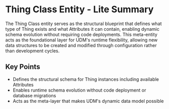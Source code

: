 # Thing Class Entity - Lite Summary

The Thing Class entity serves as the structural blueprint that defines what type of Thing exists and what Attributes it can contain, enabling dynamic schema evolution without requiring code deployments. This meta-entity acts as the foundational layer for UDM's runtime flexibility, allowing new data structures to be created and modified through configuration rather than development cycles.

## Key Points
- Defines the structural schema for Thing instances including available Attributes
- Enables runtime schema evolution without code deployment or database migrations
- Acts as the meta-layer that makes UDM's dynamic data model possible